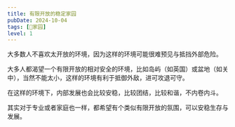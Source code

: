 ```yaml
---
title: 有限开放的稳定家园
pubDate: 2024-10-04
tags: [🏡家园]
level: 1
---
```


大多数人不喜欢太开放的环境，因为这样的环境可能很难预见与抵挡外部危险。

大多人都渴望一个有限开放的相对安全的环境，比如岛屿（如英国）或盆地（如关中），当然不能太小，这样的环境有利于抵御外敌，进可攻退可守。

在这样的环境下，内部发展也会比较安稳，比较团结，比较和谐，不内卷内斗。

其实对于专业或者家庭也一样，都希望有个类似有限开放的氛围，可以安稳生存与发展。
